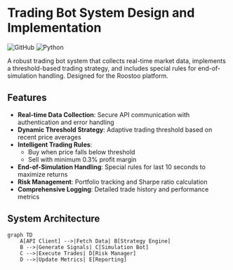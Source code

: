 # Trading Bot System Design and Implementation

![GitHub](https://img.shields.io/badge/license-MIT-blue) ![Python](https://img.shields.io/badge/python-3.8%2B-green)

A robust trading bot system that collects real-time market data, implements a threshold-based trading strategy, and includes special rules for end-of-simulation handling. Designed for the Roostoo platform.

## Features

- **Real-time Data Collection**: Secure API communication with authentication and error handling
- **Dynamic Threshold Strategy**: Adaptive trading threshold based on recent price averages
- **Intelligent Trading Rules**: 
  - Buy when price falls below threshold
  - Sell with minimum 0.3% profit margin
- **End-of-Simulation Handling**: Special rules for last 10 seconds to maximize returns
- **Risk Management**: Portfolio tracking and Sharpe ratio calculation
- **Comprehensive Logging**: Detailed trade history and performance metrics

## System Architecture

```mermaid
graph TD
    A[API Client] -->|Fetch Data| B[Strategy Engine]
    B -->|Generate Signals| C[Simulation Bot]
    C -->|Execute Trades| D[Risk Manager]
    D -->|Update Metrics| E[Reporting]
